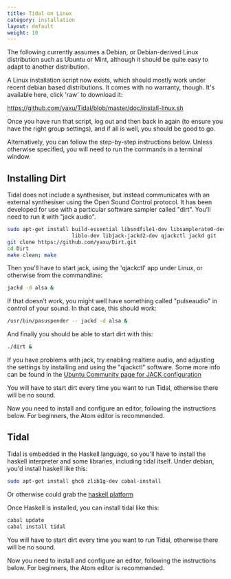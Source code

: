 ```yaml
---
title: Tidal on Linux
category: installation
layout: default
weight: 10
---
```


The following currently assumes a Debian, or Debian-derived Linux
distribution such as Ubuntu or Mint, although it should be quite easy
to adapt to another distribution.

A Linux installation script now exists, which should mostly work under
recent debian based distributions. It comes with no warranty,
though. It's available here, click 'raw' to download it:

  <https://github.com/yaxu/Tidal/blob/master/doc/install-linux.sh>

Once you have run that script, log out and then back in again (to ensure you have the right group settings), and if all is well, you should be good to go.

Alternatively, you can follow the step-by-step instructions
below. Unless otherwise specified, you will need to run the commands
in a terminal window.

## Installing Dirt

Tidal does not include a synthesiser, but instead communicates with an
external synthesiser using the Open Sound Control protocol. It has
been developed for use with a particular software sampler called
"dirt". You'll need to run it with "jack audio".

~~~~sh
sudo apt-get install build-essential libsndfile1-dev libsamplerate0-dev \
                     liblo-dev libjack-jackd2-dev qjackctl jackd git
git clone https://github.com/yaxu/Dirt.git
cd Dirt
make clean; make
~~~~

Then you'll have to start jack, using the 'qjackctl' app under Linux,
or otherwise from the commandline:

~~~~sh
jackd -d alsa &
~~~~

If that doesn't work, you might well have something called
"pulseaudio" in control of your sound. In that case, this should work:

~~~~sh
/usr/bin/pasuspender -- jackd -d alsa &
~~~~

And finally you should be able to start dirt with this:

~~~~sh
./dirt &
~~~~

If you have problems with jack, try enabling realtime audio, and
adjusting the settings by installing and using the "qjackctl"
software. Some more info can be found in the [Ubuntu Community page for JACK configuration](https://help.ubuntu.com/community/HowToJACKConfiguration)

You will have to start dirt every time you want to run Tidal,
otherwise there will be no sound.

Now you need to install and configure an editor, following the
instructions below. For beginners, the Atom editor is recommended.

## Tidal

Tidal is embedded in the Haskell language, so you'll have to install
the haskell interpreter and some libraries, including tidal
itself. Under debian, you'd install haskell like this:

~~~~sh
sudo apt-get install ghc6 zlib1g-dev cabal-install
~~~~

Or otherwise could grab the [haskell platform](http://www.haskell.org/platform/)

Once Haskell is installed, you can install tidal like this:

~~~~sh
cabal update
cabal install tidal
~~~~

You will have to start dirt every time you want to run Tidal,
otherwise there will be no sound. 

Now you need to install and configure an editor, following the
instructions below. For beginners, the Atom editor is recommended.
